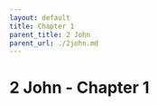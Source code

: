 ```yaml
---
layout: default
title: Chapter 1
parent_title: 2 John
parent_url: ./2john.md
---
```


# 2 John - Chapter 1
